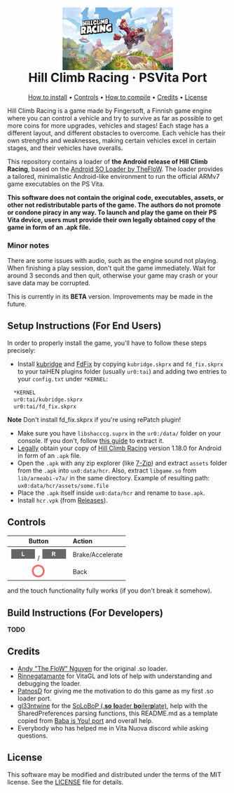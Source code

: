 <h1 align="center">
<img align="center" src="https://github.com/memory-hunter/hill-climb-racing-vita/blob/master/extras/livearea/pic0.png?raw=true" width="50%"><br>
Hill Climb Racing · PSVita Port
</h1>
<p align="center">
  <a href="#setup-instructions-for-end-users">How to install</a> •
  <a href="#controls">Controls</a> •
  <a href="#build-instructions-for-developers">How to compile</a> •
  <a href="#credits">Credits</a> •
  <a href="#license">License</a>
</p>


Hill Climb Racing is a game made by Fingersoft, a Finnish game engine where you can control a vehicle and try to survive as far as possible to get more coins for more upgrades, vehicles and stages! Each stage has a different layout, and different obstacles to overcome. Each vehicle has their own strengths and weaknesses, making certain vehicles excel in certain stages, and their vehicles have overalls. 

This repository contains a loader of **the Android release of Hill Climb Racing**, based
on the [Android SO Loader by TheFloW](https://github.com/TheOfficialFloW/gtasa_vita).
The loader provides a tailored, minimalistic Android-like environment to run
the official ARMv7 game executables on the PS Vita.

**This software does not contain the original code, executables, assets, or other
not redistributable parts of the game. The authors do not promote or condone piracy
in any way. To launch and play the game on their PS Vita device, users must provide
their own legally obtained copy of the game in form of an .apk file.**

### Minor notes
There are some issues with audio, such as the engine sound not playing.
When finishing a play session, don't quit the game immediately. Wait for around 3 seconds and then quit, otherwise your game may crash or your save data may be corrupted.

This is currently in its **BETA** version. Improvements may be made in the future.

## Setup Instructions (For End Users)

In order to properly install the game, you'll have to follow these steps precisely:

- Install [kubridge](https://github.com/TheOfficialFloW/kubridge/releases/) and [FdFix](https://github.com/TheOfficialFloW/FdFix/releases/) by copying `kubridge.skprx` and `fd_fix.skprx` to your taiHEN plugins folder (usually `ur0:tai`) and adding two entries to your `config.txt` under `*KERNEL`:
  
```
  *KERNEL
  ur0:tai/kubridge.skprx
  ur0:tai/fd_fix.skprx
```

**Note** Don't install fd_fix.skprx if you're using rePatch plugin!
- Make sure you have `libshacccg.suprx` in the `ur0:/data/` folder on your console. If you don't, follow [this guide](https://samilops2.gitbook.io/vita-troubleshooting-guide/shader-compiler/extract-libshacccg.suprx) to extract it.
- <u>Legally</u> obtain your copy of [Hill Climb Racing](https://play.google.com/store/apps/details?id=com.fingersoft.hillclimb&hl=en)
version 1.18.0 for Android in form of an `.apk` file.
- Open the `.apk` with any zip explorer (like [7-Zip](https://www.7-zip.org/)) and extract `assets` folder from the `.apk` into `ux0:data/hcr`. Also, extract `libgame.so` from `lib/armeabi-v7a/` in the same directory. Example of resulting path: `ux0:data/hcr/assets/some.file`
- Place the `.apk` itself inside `ux0:data/hcr` and rename to `base.apk`.
- Install `hcr.vpk` (from [Releases](https://github.com/memory-hunter/hill-climb-racing-vita/releases/latest)).

Controls
-----------------

|             Button             | Action        |
|:------------------------------:|:-------------------|
|      ![trigl] / ![trigr]       |  Brake/Accelerate  |
|            ![circl]            |        Back        |

and the touch functionality fully works (if you don't break it somehow).

## Build Instructions (For Developers)

**TODO**

## Credits
- [Andy "The FloW" Nguyen](https://github.com/TheOfficialFloW/) for the original .so loader.
- [Rinnegatamante](https://github.com/Rinnegatamante/) for VitaGL and lots of help with understanding and debugging the loader.
- [PatnosD](https://github.com/PatnosDD) for giving me the motivation to do this game as my first .so loader port.
- [gl33ntwine](https://github.com/v-atamanenko/) for the [SoLoBoP (.**so** **lo**ader **bo**iler**p**late)](https://github.com/v-atamanenko/soloader-boilerplate/), help with the SharedPreferences parsing functions, this README.md as a template copied from [Baba is You! port](https://github.com/v-atamanenko/baba-is-you-vita/) and overall help.
- Everybody who has helped me in Vita Nuova discord while asking questions.

## License
This software may be modified and distributed under the terms of
the MIT license. See the [LICENSE](LICENSE) file for details.

[cross]: https://raw.githubusercontent.com/v-atamanenko/sdl2sand/master/img/cross.svg "Cross"
[circl]: https://raw.githubusercontent.com/v-atamanenko/sdl2sand/master/img/circle.svg "Circle"
[squar]: https://raw.githubusercontent.com/v-atamanenko/sdl2sand/master/img/square.svg "Square"
[trian]: https://raw.githubusercontent.com/v-atamanenko/sdl2sand/master/img/triangle.svg "Triangle"
[joysl]: https://raw.githubusercontent.com/v-atamanenko/sdl2sand/master/img/joystick-left.svg "Left Joystick"
[dpadh]: https://raw.githubusercontent.com/v-atamanenko/sdl2sand/master/img/dpad-left-right.svg "D-Pad Left/Right"
[dpadv]: https://raw.githubusercontent.com/v-atamanenko/sdl2sand/master/img/dpad-top-down.svg "D-Pad Up/Down"
[selec]: https://raw.githubusercontent.com/v-atamanenko/sdl2sand/master/img/dpad-select.svg "Select"
[start]: https://raw.githubusercontent.com/v-atamanenko/sdl2sand/master/img/dpad-start.svg "Start"
[trigl]: https://raw.githubusercontent.com/v-atamanenko/sdl2sand/master/img/trigger-left.svg "Left Trigger"
[trigr]: https://raw.githubusercontent.com/v-atamanenko/sdl2sand/master/img/trigger-right.svg "Right Trigger"
